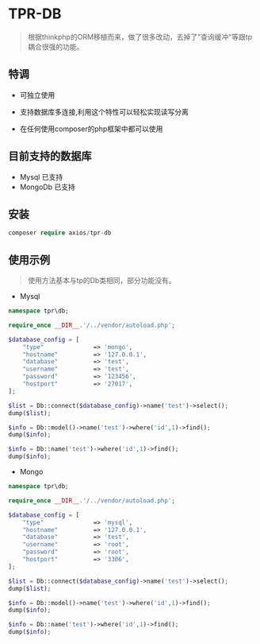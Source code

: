 # TPR-DB
> 根据thinkphp的ORM移植而来，做了很多改动，去掉了"查询缓冲"等跟tp耦合很强的功能。

## 特调
- 可独立使用

- 支持数据库多连接,利用这个特性可以轻松实现读写分离

- 在任何使用composer的php框架中都可以使用

## 目前支持的数据库

* Mysql  已支持
* MongoDb 已支持

## 安装

``` php
composer require axios/tpr-db
```

## 使用示例

> 使用方法基本与tp的Db类相同，部分功能没有。

- Mysql

``` php
namespace tpr\db;

require_once __DIR__.'/../vendor/autoload.php';

$database_config = [
    "type"              => 'mongo',
    "hostname"          => '127.0.0.1',
    "database"          => 'test',
    "username"          => 'test',
    "password"          => '123456',
    "hostport"          => '27017',
];

$list = Db::connect($database_config)->name('test')->select();
dump($list);

$info = Db::model()->name('test')->where('id',1)->find();
dump($info);

$info = Db::name('test')->where('id',1)->find();
dump($info);

```

- Mongo

``` php
namespace tpr\db;

require_once __DIR__.'/../vendor/autoload.php';

$database_config = [
    "type"              => 'mysql',
    "hostname"          => '127.0.0.1',
    "database"          => 'test',
    "username"          => 'root',
    "password"          => 'root',
    "hostport"          => '3306',
];

$list = Db::connect($database_config)->name('test')->select();
dump($list);

$info = Db::model()->name('test')->where('id',1)->find();
dump($info);

$info = Db::name('test')->where('id',1)->find();
dump($info);

```